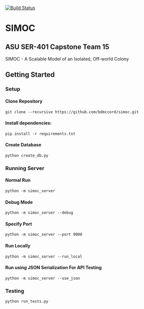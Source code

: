 [![Build Status](https://travis-ci.org/bdmccord/simoc.svg?branch=master)](https://travis-ci.org/bdmccord/simoc)

# SIMOC

## ASU SER-401 Capstone Team 15

SIMOC - A Scalable Model of an Isolated, Off-world Colony

## Getting Started

### Setup

#### Clone Repository
`git clone --recursive https://github.com/bdmccord/simoc.git`

#### Install dependencies:

`pip install -r requirements.txt`

#### Create Database

`python create_db.py`

### Running Server

#### Normal Run

`python -m simoc_server`

#### Debug Mode
`python -m simoc_server --debug`

#### Specify Port
`python -m simoc_server --port 9000`

#### Run Locally
`python -m simoc_server --run_local`

#### Run using JSON Serialization For API Testing
`python -m simoc_server --use_json`

### Testing
`python run_tests.py`
